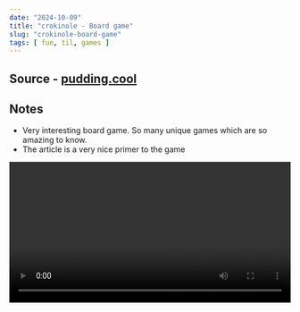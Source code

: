 ```yaml
---
date: "2024-10-09"
title: "crokinole - Board game"
slug: "crokinole-board-game"
tags: [ fun, til, games ]
---
```




## Source - [pudding.cool][1]

## Notes
* Very interesting board game. So many unique games which are so amazing to know.
* The article is a very nice primer to the game

<video src="https://pudding.cool/2024/10/crokinole/assets/videos/perfect.mp4" width="100%" controls></video>



  [1]: https://pudding.cool/2024/10/crokinole/
